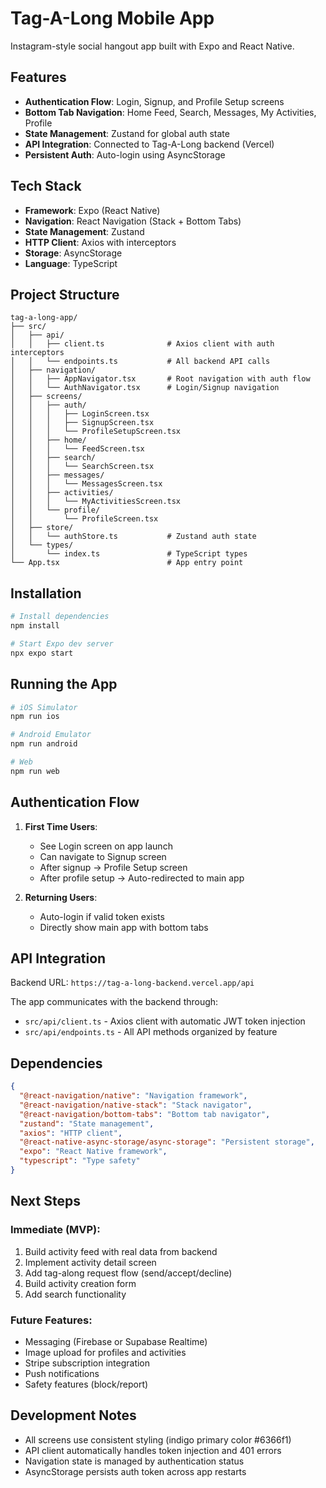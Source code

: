 # Tag-A-Long Mobile App

Instagram-style social hangout app built with Expo and React Native.

## Features

- **Authentication Flow**: Login, Signup, and Profile Setup screens
- **Bottom Tab Navigation**: Home Feed, Search, Messages, My Activities, Profile
- **State Management**: Zustand for global auth state
- **API Integration**: Connected to Tag-A-Long backend (Vercel)
- **Persistent Auth**: Auto-login using AsyncStorage

## Tech Stack

- **Framework**: Expo (React Native)
- **Navigation**: React Navigation (Stack + Bottom Tabs)
- **State Management**: Zustand
- **HTTP Client**: Axios with interceptors
- **Storage**: AsyncStorage
- **Language**: TypeScript

## Project Structure

```
tag-a-long-app/
├── src/
│   ├── api/
│   │   ├── client.ts              # Axios client with auth interceptors
│   │   └── endpoints.ts           # All backend API calls
│   ├── navigation/
│   │   ├── AppNavigator.tsx       # Root navigation with auth flow
│   │   └── AuthNavigator.tsx      # Login/Signup navigation
│   ├── screens/
│   │   ├── auth/
│   │   │   ├── LoginScreen.tsx
│   │   │   ├── SignupScreen.tsx
│   │   │   └── ProfileSetupScreen.tsx
│   │   ├── home/
│   │   │   └── FeedScreen.tsx
│   │   ├── search/
│   │   │   └── SearchScreen.tsx
│   │   ├── messages/
│   │   │   └── MessagesScreen.tsx
│   │   ├── activities/
│   │   │   └── MyActivitiesScreen.tsx
│   │   └── profile/
│   │       └── ProfileScreen.tsx
│   ├── store/
│   │   └── authStore.ts           # Zustand auth state
│   └── types/
│       └── index.ts               # TypeScript types
└── App.tsx                        # App entry point
```

## Installation

```bash
# Install dependencies
npm install

# Start Expo dev server
npx expo start
```

## Running the App

```bash
# iOS Simulator
npm run ios

# Android Emulator
npm run android

# Web
npm run web
```

## Authentication Flow

1. **First Time Users**:
   - See Login screen on app launch
   - Can navigate to Signup screen
   - After signup → Profile Setup screen
   - After profile setup → Auto-redirected to main app

2. **Returning Users**:
   - Auto-login if valid token exists
   - Directly show main app with bottom tabs

## API Integration

Backend URL: `https://tag-a-long-backend.vercel.app/api`

The app communicates with the backend through:
- `src/api/client.ts` - Axios client with automatic JWT token injection
- `src/api/endpoints.ts` - All API methods organized by feature

## Dependencies

```json
{
  "@react-navigation/native": "Navigation framework",
  "@react-navigation/native-stack": "Stack navigator",
  "@react-navigation/bottom-tabs": "Bottom tab navigator",
  "zustand": "State management",
  "axios": "HTTP client",
  "@react-native-async-storage/async-storage": "Persistent storage",
  "expo": "React Native framework",
  "typescript": "Type safety"
}
```

## Next Steps

### Immediate (MVP):
1. Build activity feed with real data from backend
2. Implement activity detail screen
3. Add tag-along request flow (send/accept/decline)
4. Build activity creation form
5. Add search functionality

### Future Features:
- Messaging (Firebase or Supabase Realtime)
- Image upload for profiles and activities
- Stripe subscription integration
- Push notifications
- Safety features (block/report)

## Development Notes

- All screens use consistent styling (indigo primary color #6366f1)
- API client automatically handles token injection and 401 errors
- Navigation state is managed by authentication status
- AsyncStorage persists auth token across app restarts
